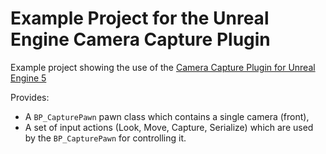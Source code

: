 # Example Project for the Unreal Engine Camera Capture Plugin

Example project showing the use of the [Camera Capture Plugin for Unreal
Engine 5](https://github.com/finger563/unreal-camera-capture)

Provides:
- A `BP_CapturePawn` pawn class which contains a single camera (front), 
- A set of input actions (Look, Move, Capture, Serialize) which are used by the
  `BP_CapturePawn` for controlling it.
